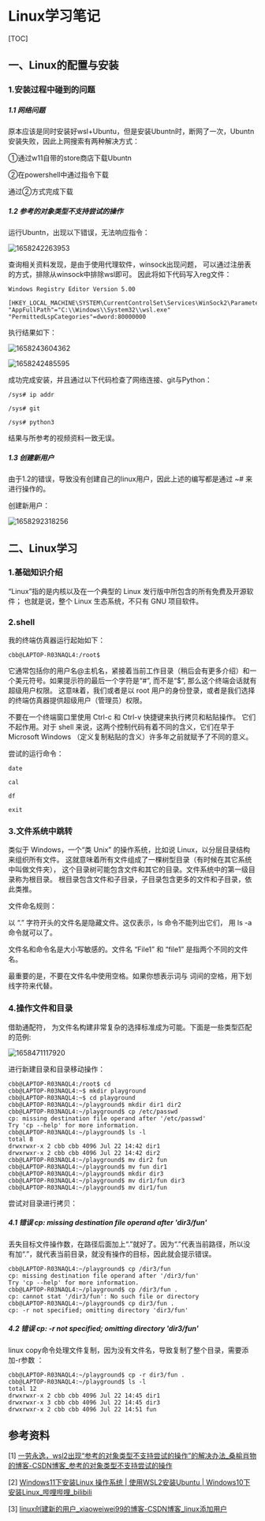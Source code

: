 # Linux学习笔记

[TOC]

## 一、Linux的配置与安装

### 1.安装过程中碰到的问题

##### 1.1 网络问题

原本应该是同时安装好wsl+Ubuntu，但是安装Ubuntn时，断网了一次，Ubuntn安装失败，因此上网搜索有两种解决方式：

①通过w11自带的store商店下载Ubuntn

②在powershell中通过指令下载

通过②方式完成下载

##### 1.2 参考的对象类型不支持尝试的操作

运行Ubuntn，出现以下错误，无法响应指令：

![1658242263953](https://github.com/LinkWithMe/summerHW/blob/main/Week5/image_week5/46)

查询相关资料发现，是由于使用代理软件，winsock出现问题， 可以通过注册表的方式，排除从winsock中排除wsl即可。 因此将如下代码写入reg文件：

```
Windows Registry Editor Version 5.00

[HKEY_LOCAL_MACHINE\SYSTEM\CurrentControlSet\Services\WinSock2\Parameters\AppId_Catalog\0408F7A3]
"AppFullPath"="C:\\Windows\\System32\\wsl.exe"
"PermittedLspCategories"=dword:80000000
```

执行结果如下：

![1658243604362](https://github.com/LinkWithMe/summerHW/blob/main/Week5/image_week5/47)

![1658242485595](https://github.com/LinkWithMe/summerHW/blob/main/Week5/image_week5/48)

成功完成安装，并且通过以下代码检查了网络连接、git与Python：

```
/sys# ip addr

/sys# git

/sys# python3
```

结果与所参考的视频资料一致无误。

##### 1.3 创建新用户

由于1.2的错误，导致没有创建自己的linux用户，因此上述的编写都是通过 ~# 来进行操作的。

创建新用户：

![1658292318256](https://github.com/LinkWithMe/summerHW/blob/main/Week5/image_week5/49)

## 二、Linux学习

### 1.基础知识介绍

 “Linux”指的是内核以及在一个典型的 Linux 发行版中所包含的所有免费及开源软件； 也就是说，整个 Linux 生态系统，不只有 GNU 项目软件。 

### 2.shell

我的终端仿真器运行起始如下：

```
cbb@LAPTOP-R03NAQL4:/root$
```

它通常包括你的用户名@主机名，紧接着当前工作目录（稍后会有更多介绍）和一个美元符号。如果提示符的最后一个字符是“#”, 而不是“$”, 那么这个终端会话就有超级用户权限。 这意味着，我们或者是以 root 用户的身份登录，或者是我们选择的终端仿真器提供超级用户（管理员）权限。 

不要在一个终端窗口里使用 Ctrl-c 和 Ctrl-v 快捷键来执行拷贝和粘贴操作。 它们不起作用。对于 shell 来说，这两个控制代码有着不同的含义，它们在早于 Microsoft Windows （定义复制粘贴的含义）许多年之前就赋予了不同的意义。 

尝试的运行命令：

```
date 

cal  

df

exit
```

### 3.文件系统中跳转

类似于 Windows，一个“类 Unix” 的操作系统，比如说 Linux，以分层目录结构来组织所有文件。 这就意味着所有文件组成了一棵树型目录（有时候在其它系统中叫做文件夹）， 这个目录树可能包含文件和其它的目录。文件系统中的第一级目录称为根目录。 根目录包含文件和子目录，子目录包含更多的文件和子目录，依此类推。 

文件命名规则：

以 “.” 字符开头的文件名是隐藏文件。这仅表示，ls 命令不能列出它们， 用 ls -a 命令就可以了。

文件名和命令名是大小写敏感的。文件名 “File1” 和 “file1” 是指两个不同的文件名。

最重要的是，不要在文件名中使用空格。如果你想表示词与 词间的空格，用下划线字符来代替。 

### 4.操作文件和目录

借助通配符， 为文件名构建非常复杂的选择标准成为可能。下面是一些类型匹配的范例: 

![1658471117920](https://github.com/LinkWithMe/summerHW/blob/main/Week5/image_week5/50)

进行新建目录和目录移动操作：

```
cbb@LAPTOP-R03NAQL4:/root$ cd
cbb@LAPTOP-R03NAQL4:~$ mkdir playground
cbb@LAPTOP-R03NAQL4:~$ cd playground
cbb@LAPTOP-R03NAQL4:~/playground$ mkdir dir1 dir2
cbb@LAPTOP-R03NAQL4:~/playground$ cp /etc/passwd
cp: missing destination file operand after '/etc/passwd'
Try 'cp --help' for more information.
cbb@LAPTOP-R03NAQL4:~/playground$ ls -l
total 8
drwxrwxr-x 2 cbb cbb 4096 Jul 22 14:42 dir1
drwxrwxr-x 2 cbb cbb 4096 Jul 22 14:42 dir2
cbb@LAPTOP-R03NAQL4:~/playground$ mv dir2 fun
cbb@LAPTOP-R03NAQL4:~/playground$ mv fun dir1
cbb@LAPTOP-R03NAQL4:~/playground$ mkdir dir3
cbb@LAPTOP-R03NAQL4:~/playground$ mv dir1/fun dir3
cbb@LAPTOP-R03NAQL4:~/playground$ mv dir1/fun
```

尝试对目录进行拷贝：

##### 4.1 错误 cp: missing destination file operand after 'dir3/fun'

丢失目标文件操作数，在路径后面加上“.”就好了。因为“.”代表当前路径，所以没有加“.”，就代表当前目录，就没有操作的目标，因此就会提示错误。 

```
cbb@LAPTOP-R03NAQL4:~/playground$ cp /dir3/fun
cp: missing destination file operand after '/dir3/fun'
Try 'cp --help' for more information.
cbb@LAPTOP-R03NAQL4:~/playground$ cp /dir3/fun .
cp: cannot stat '/dir3/fun': No such file or directory
cbb@LAPTOP-R03NAQL4:~/playground$ cp dir3/fun .
cp: -r not specified; omitting directory 'dir3/fun'
```

##### 4.2 错误 cp: -r not specified; omitting directory 'dir3/fun'

linux copy命令处理文件复制，因为没有文件名，导致复制了整个目录，需要添加-r参数 ：

```
cbb@LAPTOP-R03NAQL4:~/playground$ cp -r dir3/fun .
cbb@LAPTOP-R03NAQL4:~/playground$ ls -l
total 12
drwxrwxr-x 2 cbb cbb 4096 Jul 22 14:45 dir1
drwxrwxr-x 3 cbb cbb 4096 Jul 22 14:45 dir3
drwxrwxr-x 2 cbb cbb 4096 Jul 22 14:51 fun
```

## 参考资料

[1] [一劳永逸，wsl2出现“参考的对象类型不支持尝试的操作”的解决办法_桑榆肖物的博客-CSDN博客_参考的对象类型不支持尝试的操作](https://blog.csdn.net/marin1993/article/details/119841299) 

[2] [Windows11下安装Linux 操作系统 | 使用WSL2安装Ubuntu | Windows10下安装Linux_哔哩哔哩_bilibili](https://www.bilibili.com/video/BV1Qb4y1a7KZ?spm_id_from=333.337.search-card.all.click&vd_source=2e2e5482b016884769e4190397c8bfbb) 

[3] [linux创建新的用户_xiaoweiwei99的博客-CSDN博客_linux添加用户](https://blog.csdn.net/qq_46416934/article/details/123973715) 
